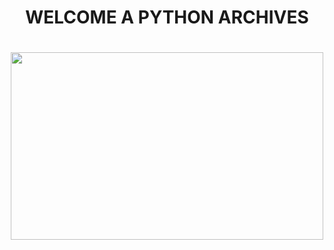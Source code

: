<main>
<div class="gif-image">
  <header>
    <h1> WELCOME A PYTHON ARCHIVES </h1>
    <h1 align="center">
      <a>
        <img src="https://i.pinimg.com/originals/b4/e3/71/b4e371619042d1e80918d09904e90f7d.gif" width="500" height="300" frameBorder="0" class="giphy-embed">
      </a>
    </h1>
  </header>
</div>
</main>
